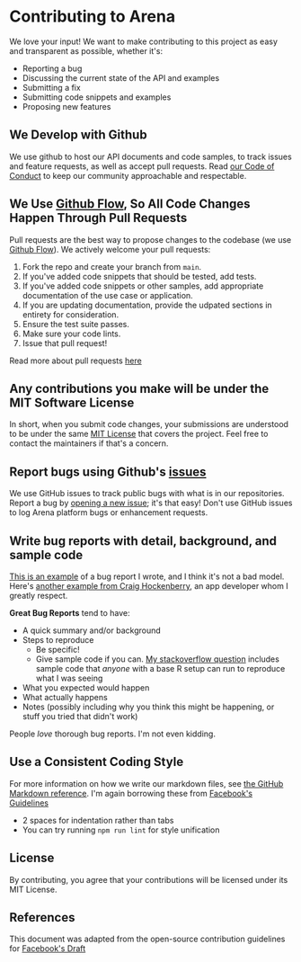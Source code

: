 # Contributing to Arena
We love your input! We want to make contributing to this project as easy and transparent as possible, whether it's:

- Reporting a bug
- Discussing the current state of the API and examples
- Submitting a fix
- Submitting code snippets and examples
- Proposing new features

## We Develop with Github
We use github to host our API documents and code samples, to track issues and feature requests, as well as accept pull requests. 
Read <a href="https://github.com/ptc-arena/.github/blob/main/CODE_OF_CONDUCT.md">our Code of Conduct</a> to keep our community approachable and respectable.

## We Use [Github Flow](https://guides.github.com/introduction/flow/index.html), So All Code Changes Happen Through Pull Requests
Pull requests are the best way to propose changes to the codebase (we use [Github Flow](https://guides.github.com/introduction/flow/index.html)). We actively welcome your pull requests:

1. Fork the repo and create your branch from `main`.
2. If you've added code snippets that should be tested, add tests.
3. If you've added code snippets or other samples, add appropriate documentation of the use case or application.
4. If you are updating documentation, provide the udpated sections in entirety for consideration.
5. Ensure the test suite passes.
6. Make sure your code lints.
7. Issue that pull request!

Read more about pull requests <a href="https://github.com/briandk/transcriptase-atom/issues](https://docs.github.com/en/pull-requests/collaborating-with-pull-requests/proposing-changes-to-your-work-with-pull-requests/about-pull-requests">here</a>

## Any contributions you make will be under the MIT Software License
In short, when you submit code changes, your submissions are understood to be under the same [MIT License](http://choosealicense.com/licenses/mit/) that covers the project. Feel free to contact the maintainers if that's a concern.

## Report bugs using Github's [issues](https://github.com/briandk/transcriptase-atom/issues)
We use GitHub issues to track public bugs with what is in our repositories. Report a bug by [opening a new issue](); it's that easy!
Don't use GitHub issues to log Arena platform bugs or enhancement requests. 

## Write bug reports with detail, background, and sample code
[This is an example](http://stackoverflow.com/q/12488905/180626) of a bug report I wrote, and I think it's not a bad model. Here's [another example from Craig Hockenberry](http://www.openradar.me/11905408), an app developer whom I greatly respect.

**Great Bug Reports** tend to have:

- A quick summary and/or background
- Steps to reproduce
  - Be specific!
  - Give sample code if you can. [My stackoverflow question](http://stackoverflow.com/q/12488905/180626) includes sample code that *anyone* with a base R setup can run to reproduce what I was seeing
- What you expected would happen
- What actually happens
- Notes (possibly including why you think this might be happening, or stuff you tried that didn't work)

People *love* thorough bug reports. I'm not even kidding.

## Use a Consistent Coding Style
For more information on how we write our markdown files, see <a href="https://github.com/github/docs/blob/main/contributing/content-markup-reference.md">the GitHub Markdown reference</a>.
I'm again borrowing these from [Facebook's Guidelines](https://github.com/facebook/draft-js/blob/a9316a723f9e918afde44dea68b5f9f39b7d9b00/CONTRIBUTING.md)

* 2 spaces for indentation rather than tabs
* You can try running `npm run lint` for style unification

## License
By contributing, you agree that your contributions will be licensed under its MIT License.

## References
This document was adapted from the open-source contribution guidelines for [Facebook's Draft](https://github.com/facebook/draft-js/blob/a9316a723f9e918afde44dea68b5f9f39b7d9b00/CONTRIBUTING.md)
